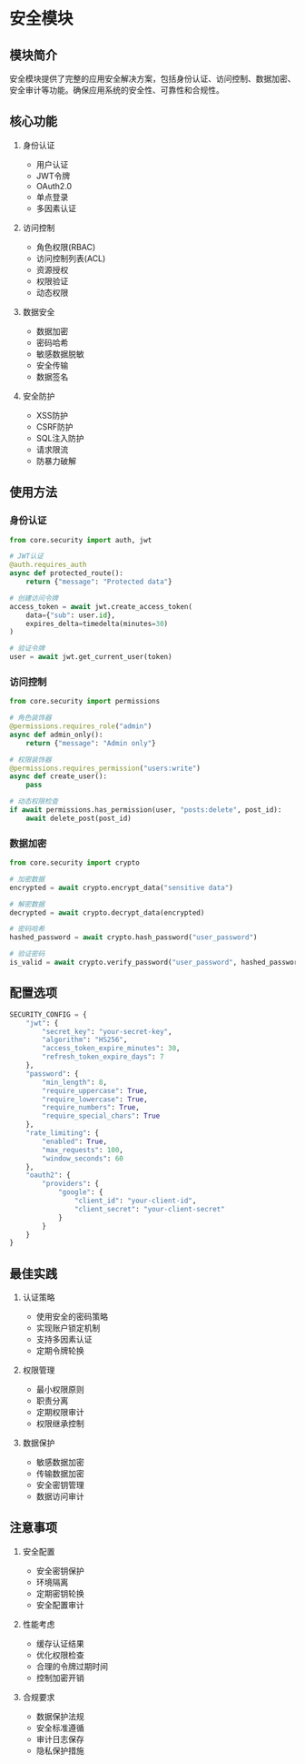 # 安全模块

## 模块简介

安全模块提供了完整的应用安全解决方案，包括身份认证、访问控制、数据加密、安全审计等功能。确保应用系统的安全性、可靠性和合规性。

## 核心功能

1. 身份认证
   - 用户认证
   - JWT令牌
   - OAuth2.0
   - 单点登录
   - 多因素认证

2. 访问控制
   - 角色权限(RBAC)
   - 访问控制列表(ACL)
   - 资源授权
   - 权限验证
   - 动态权限

3. 数据安全
   - 数据加密
   - 密码哈希
   - 敏感数据脱敏
   - 安全传输
   - 数据签名

4. 安全防护
   - XSS防护
   - CSRF防护
   - SQL注入防护
   - 请求限流
   - 防暴力破解

## 使用方法

### 身份认证

```python
from core.security import auth, jwt

# JWT认证
@auth.requires_auth
async def protected_route():
    return {"message": "Protected data"}

# 创建访问令牌
access_token = await jwt.create_access_token(
    data={"sub": user.id},
    expires_delta=timedelta(minutes=30)
)

# 验证令牌
user = await jwt.get_current_user(token)
```

### 访问控制

```python
from core.security import permissions

# 角色装饰器
@permissions.requires_role("admin")
async def admin_only():
    return {"message": "Admin only"}

# 权限装饰器
@permissions.requires_permission("users:write")
async def create_user():
    pass

# 动态权限检查
if await permissions.has_permission(user, "posts:delete", post_id):
    await delete_post(post_id)
```

### 数据加密

```python
from core.security import crypto

# 加密数据
encrypted = await crypto.encrypt_data("sensitive data")

# 解密数据
decrypted = await crypto.decrypt_data(encrypted)

# 密码哈希
hashed_password = await crypto.hash_password("user_password")

# 验证密码
is_valid = await crypto.verify_password("user_password", hashed_password)
```

## 配置选项

```python
SECURITY_CONFIG = {
    "jwt": {
        "secret_key": "your-secret-key",
        "algorithm": "HS256",
        "access_token_expire_minutes": 30,
        "refresh_token_expire_days": 7
    },
    "password": {
        "min_length": 8,
        "require_uppercase": True,
        "require_lowercase": True,
        "require_numbers": True,
        "require_special_chars": True
    },
    "rate_limiting": {
        "enabled": True,
        "max_requests": 100,
        "window_seconds": 60
    },
    "oauth2": {
        "providers": {
            "google": {
                "client_id": "your-client-id",
                "client_secret": "your-client-secret"
            }
        }
    }
}
```

## 最佳实践

1. 认证策略
   - 使用安全的密码策略
   - 实现账户锁定机制
   - 支持多因素认证
   - 定期令牌轮换

2. 权限管理
   - 最小权限原则
   - 职责分离
   - 定期权限审计
   - 权限继承控制

3. 数据保护
   - 敏感数据加密
   - 传输数据加密
   - 安全密钥管理
   - 数据访问审计

## 注意事项

1. 安全配置
   - 安全密钥保护
   - 环境隔离
   - 定期密钥轮换
   - 安全配置审计

2. 性能考虑
   - 缓存认证结果
   - 优化权限检查
   - 合理的令牌过期时间
   - 控制加密开销

3. 合规要求
   - 数据保护法规
   - 安全标准遵循
   - 审计日志保存
   - 隐私保护措施 